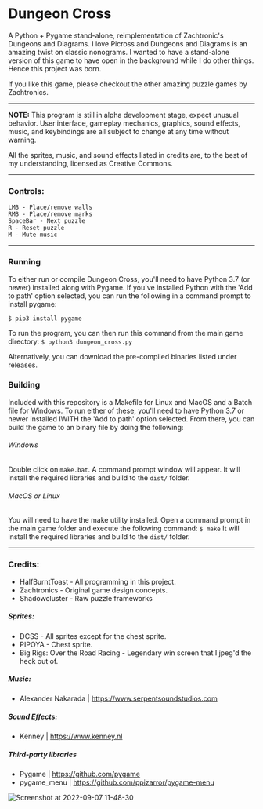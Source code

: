 # Dungeon Cross
A Python + Pygame stand-alone, reimplementation of Zachtronic's Dungeons and Diagrams. I love Picross and Dungeons and Diagrams is an amazing twist on classic nonograms. I wanted to have a stand-alone version of this game to have open in the background while I do other things. Hence this project was born.

If you like this game, please checkout the other amazing puzzle games by Zachtronics. 

------------
**NOTE:** This program is still in alpha development stage, expect unusual behavior. User interface, gameplay mechanics, graphics, sound effects, music, and keybindings are all subject to change at any time without warning.

All the sprites, music, and sound effects listed in credits are, to the best of my understanding, licensed as Creative Commons.

------------

### Controls:
    LMB - Place/remove walls
    RMB - Place/remove marks
    SpaceBar - Next puzzle
    R - Reset puzzle
    M - Mute music


------------

### Running
To either run or compile Dungeon Cross, you'll need to have Python 3.7 (or newer) installed along with Pygame. If you've installed Python with the 'Add to path' option selected, you can run the following in a command prompt to install pygame:

`$ pip3 install pygame`

To run the program, you can then run this command from the main game directory:
`$ python3 dungeon_cross.py`

Alternatively, you can download the pre-compiled binaries listed under releases. 

### Building
Included with this repository is a Makefile for Linux and MacOS and a Batch file for Windows. To run either of these, you'll need to have Python 3.7 or newer installed IWITH the 'Add to path' option selected. From there, you can build the game to an binary file by doing the following:

###### Windows
Double click on `make.bat`. A command prompt window will appear. It will install the required libraries and build to the `dist/` folder.

###### MacOS or Linux
You will need to have the make utility installed. Open a command prompt in the main game folder and execute the following command:
`$ make`
It will install the required libraries and build to the `dist/` folder.



------------


### Credits:
* HalfBurntToast - All programming in this project. 
* Zachtronics                    - Original game design concepts.
* Shadowcluster                  - Raw puzzle frameworks

##### Sprites:
* DCSS                           - All sprites except for the chest sprite.
* PIPOYA                         - Chest sprite.
* Big Rigs: Over the Road Racing - Legendary win screen that I jpeg'd the heck out of.

##### Music:
* Alexander Nakarada | https://www.serpentsoundstudios.com

##### Sound Effects:
* Kenney | https://www.kenney.nl

##### Third-party libraries
* Pygame | https://github.com/pygame
* pygame_menu | https://github.com/ppizarror/pygame-menu

![Screenshot at 2022-09-07 11-48-30](https://user-images.githubusercontent.com/10293645/188939021-4a26c0cc-9a72-4604-8aa0-490a99ee1616.png)
